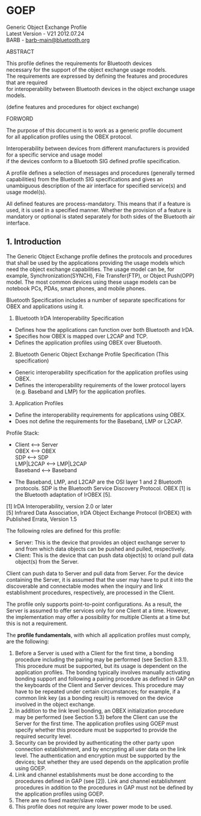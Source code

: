 
# GOEP

Generic Object Exchange Profile  
Latest Version - V21 2012.07.24  
BARB - barb-main@bluetooth.org  

ABSTRACT

This profile defines the requirements for Bluetooth devices  
necessary for the support of the object exchange usage models.   
The requirements are expressed by defining the features and procedures that are required   
for interoperability between Bluetooth devices in the object exchange usage models.  

(define features and procedures for object exchange)

FORWORD

The purpose of this document is to work as a generic profile document   
for all application profiles using the OBEX protocol.

Interoperability between devices from different manufacturers is provided for a specific service and usage model   
if the devices conform to a Bluetooth SIG defined profile specification. 

A profile defines a selection of messages and procedures (generally termed capabilities) 
from the Bluetooth SIG specifications and gives an unambiguous description of the air interface 
for specified service(s) and usage model(s).

All defined features are process-mandatory. This means that if a feature is used, it is used in a specified manner. 
Whether the provision of a feature is mandatory or optional is stated separately 
for both sides of the Bluetooth air interface.

## 1. Introduction

The Generic Object Exchange profile defines the protocols and procedures that shall be used
by the applications providing the usage models which need the object exchange capabilities.
The usage model can be, for example, Synchronization(SYNCH), File Transfer(FTP), or Object Push(OPP) model. 
The most common devices using these usage models can be notebook PCs, PDAs, smart phones, and mobile phones.

Bluetooth Specification includes a number of separate specifications for OBEX and applications using it.

1. Bluetooth IrDA Interoperability Specification
  - Defines how the applications can function over both Bluetooth and IrDA.
  - Specifies how OBEX is mapped over L2CAP and TCP.
  - Defines the application profiles using OBEX over Bluetooth.
2. Bluetooth Generic Object Exchange Profile Specification (This specification)
  - Generic interoperability specification for the application profiles using OBEX.
  - Defines the interoperability requirements of the lower protocol layers (e.g. Baseband and LMP) 
    for the application profiles.
3. Application Profiles
  - Define the interoperability requirements for applications using OBEX.
  - Does not define the requirements for the Baseband, LMP or L2CAP.

Profile Stack:  

- Client    <--> Server  
  OBEX      <--> OBEX  
  SDP       <--> SDP  
  LMP|L2CAP <--> LMP|L2CAP  
  Baseband  <--> Baseband  

- The Baseband, LMP, and L2CAP are the OSI layer 1 and 2 Bluetooth protocols.
  SDP is the Bluetooth Service Discovery Protocol. 
  OBEX [1] is the Bluetooth adaptation of IrOBEX [5].

[1] IrDA Interoperability, version 2.0 or later  
[5] Infrared Data Association, IrDA Object Exchange Protocol (IrOBEX) with Published Errata, Version 1.5

The following roles are defined for this profile:
- Server: This is the device that provides an object exchange server 
  to and from which data objects can be pushed and pulled, respectively.
- Client: This is the device that can push data object(s) to or/and pull data object(s) from the Server.

Client can push data to Server and pull data from Server. 
For the device containing the Server, it is assumed that 
the user may have to put it into the discoverable and connectable modes 
when the inquiry and link establishment procedures, respectively, are processed in the Client.

The profile only supports point-to-point configurations. 
As a result, the Server is assumed to offer services only for one Client at a time. 
However, the implementation may offer a possibility for multiple Clients at a time but this is not a requirement.

The **profile fundamentals**, with which all application profiles must comply, are the following:

1. Before a Server is used with a Client for the first time, 
   a bonding procedure including the pairing may be performed (see Section 8.3.1). 
   This procedure must be supported, but its usage is dependent on the application profiles. 
   The bonding typically involves manually activating bonding support and following a pairing procedure 
   as defined in GAP on the keyboards of the Client and Server devices. 
   This procedure may have to be repeated under certain circumstances; for example, 
   if a common link key (as a bonding result) is removed on the device involved in the object exchange.
2. In addition to the link level bonding, an OBEX initialization procedure may be performed (see Section 5.3) 
   before the Client can use the Server for the first time.
   The application profiles using GOEP must specify whether this procedure must be supported 
   to provide the required security level.
3. Security can be provided by authenticating the other party upon connection establishment, 
   and by encrypting all user data on the link level. 
   The authentication and encryption must be supported by the devices; 
   but whether they are used depends on the application profile using GOEP.
4. Link and channel establishments must be done according to the procedures defined in GAP (see [2]). 
   Link and channel establishment procedures in addition to the procedures in GAP 
   must not be defined by the application profiles using GOEP.
5. There are no fixed master/slave roles.
6. This profile does not require any lower power mode to be used.


